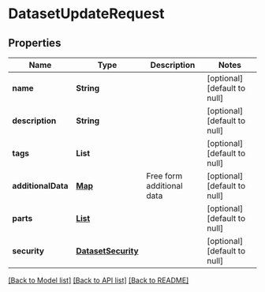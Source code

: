 # DatasetUpdateRequest
## Properties

| Name | Type | Description | Notes |
|------------ | ------------- | ------------- | -------------|
| **name** | **String** |  | [optional] [default to null] |
| **description** | **String** |  | [optional] [default to null] |
| **tags** | **List** |  | [optional] [default to null] |
| **additionalData** | [**Map**](AnyType.md) | Free form additional data | [optional] [default to null] |
| **parts** | [**List**](DatasetPartCreateRequest.md) |  | [optional] [default to null] |
| **security** | [**DatasetSecurity**](DatasetSecurity.md) |  | [optional] [default to null] |

[[Back to Model list]](../README.md#documentation-for-models) [[Back to API list]](../README.md#documentation-for-api-endpoints) [[Back to README]](../README.md)

